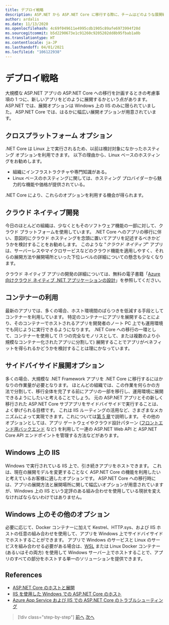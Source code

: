 ```yaml
---
title: デプロイ戦略
description: ASP.NET から ASP.NET Core に移行する際に、チームはどのような展開戦略を使用できるでしょうか? 段階的移行を使用すると、.NET Framework アプリと .NET Core アプリをサイドバイサイドで展開してシームレスなエンド ユーザー エクスペリエンスを実現できるでしょうか?
author: ardalis
ms.date: 11/13/2020
ms.openlocfilehash: 4c69f049611e4995cdb1905c89afe6973994f20d
ms.sourcegitcommit: b5d2290673e1c91260c9205202dd8b95fbab1a0b
ms.translationtype: HT
ms.contentlocale: ja-JP
ms.lasthandoff: 04/01/2021
ms.locfileid: "106122938"
---
```

# <a name="deployment-strategies"></a>デプロイ戦略

大規模な ASP.NET アプリの ASP.NET Core への移行を計画するときの考慮事項の 1 つに、新しいアプリをどのように展開するかという点があります。 ASP.NET では、展開オプションは Windows 上の IIS のみに限られていました。 ASP.NET Core では、はるかに幅広い展開オプションが用意されています。

## <a name="cross-platform-options"></a>クロスプラットフォーム オプション

.NET Core は Linux 上で実行されるため、以前は検討対象になかったホスティング オプションを利用できます。 以下の理由から、Linux ベースのホスティングをお勧めします。

* 組織にインフラストラクチャや専門知識がある。
* Linux ベースのホスティングに関しては、ホスティング プロバイダーから魅力的な機能や価格が提供されている。

.NET Core により、これらのオプションを利用する機会が得られます。

## <a name="cloud-native-development"></a>クラウド ネイティブ開発

今日のほとんどの組織は、少なくともそのソフトウェア機能の一部に対して、クラウド プラットフォームを使用しています。 .NET Core へのアプリの移行に伴い、意図的にクラウド ホスティングを念頭に置いてアプリを記述するべきかどうかを検討することをお勧めします。 このような "*クラウド ネイティブ*" アプリは、サーバーレスやマイクロサービスなどのクラウド機能を適用しやすく、それらの展開方法や展開場所といった下位レベルの詳細についての懸念も少なくなります。

クラウド ネイティブ アプリの開発の詳細については、無料の電子書籍「[Azure 向けクラウド ネイティブ .NET アプリケーションの設計](../cloud-native/index.md)」を参照してください。

## <a name="leverage-containers"></a>コンテナーの利用

最新のアプリでは、多くの場合、ホスト環境間のばらつきを低減する手段としてコンテナーを利用しています。 特定のコンテナーにアプリを展開することにより、そのコンテナーでホストされるアプリを開発者のノート PC 上でも運用環境でも同じように実行できるようになります。 .NET Core への移行の一環として、コンテナーを使用して (1 つの完全なモノリスとして、または複数のより小規模なコンテナー化されたアプリに分割して) 展開することでアプリがベネフィットを得られるかどうかを検討することは理にかなっています。

## <a name="side-by-side-deployment-options"></a>サイドバイサイド展開オプション

多くの場合、大規模な .NET Framework アプリを .NET Core に移行するにはかなりの作業量が必要となります。 ほとんどの組織では、この作業を何らかの方法で分割して、移行全体を完了する前にアプリの一部を移行し、運用環境に展開できるようにしたいと考えることでしょう。 元の ASP.NET アプリとその新しく移行された ASP.NET Core サブアプリをサイドバイサイドで実行することは、よく挙げられる目標です。 これは IIS ルーティングの活用など、さまざまなメカニズムによって実現できます。これについては[第 5 章](deployment-scenarios.md)で説明します。 その他のオプションとしては、アプリ ゲートウェイやクラウド設計パターン ([フロントエンド用バックエンド](/azure/architecture/patterns/backends-for-frontends) など) を利用して一連の ASP.NET Web API と ASP.NET Core API エンドポイントを管理する方法などがあります。

## <a name="iis-on-windows"></a>Windows 上の IIS

Windows で実行されている IIS 上で、引き続きアプリをホストできます。 これは、現在の展開モデルを変更することなく ASP.NET Core の機能を利用したいと考えているお客様に適したオプションです。 ASP.NET Core への移行時には、アプリの展開方法と展開場所に関して幅広いオプションが用意されていますが、Windows 上の IIS という定評のある組み合わせを使用している現状を変えなければならないわけではありません。

## <a name="other-options-on-windows"></a>Windows 上のその他のオプション

必要に応じて、Docker コンテナーに加えて Kestrel、HTTP.sys、および IIS ホストの任意の組み合わせを使用して、アプリを Windows 上でサイドバイサイドでホストすることができます。 アプリで Windows のサービスと Linux のサービスを組み合わせる必要がある場合は、[WSL](/windows/wsl/about) または Linux Docker コンテナー (あるいはその両方) を使用して Windows サーバー上でホストすることで、アプリのすべての部分をホストする単一のソリューションを提供できます。

## <a name="references"></a>References

- [ASP.NET Core のホストと展開](/aspnet/core/host-and-deploy/)
- [IIS を使用した Windows での ASP.NET Core のホスト](/aspnet/core/host-and-deploy/iis/)
- [Azure App Service および IIS での ASP.NET Core のトラブルシューティング](/aspnet/core/test/troubleshoot-azure-iis)

>[!div class="step-by-step"]
>[前へ](migrate-web-forms.md)
>[次へ](additional-migration-resources.md)
